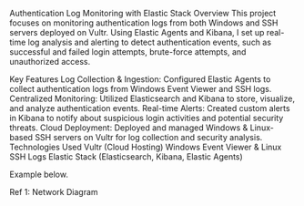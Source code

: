 Authentication Log Monitoring with Elastic Stack
Overview
This project focuses on monitoring authentication logs from both Windows and SSH servers deployed on Vultr. Using Elastic Agents and Kibana, I set up real-time log analysis and alerting to detect authentication events, such as successful and failed login attempts, brute-force attempts, and unauthorized access.

Key Features
Log Collection & Ingestion: Configured Elastic Agents to collect authentication logs from Windows Event Viewer and SSH logs.
Centralized Monitoring: Utilized Elasticsearch and Kibana to store, visualize, and analyze authentication events.
Real-time Alerts: Created custom alerts in Kibana to notify about suspicious login activities and potential security threats.
Cloud Deployment: Deployed and managed Windows & Linux-based SSH servers on Vultr for log collection and security analysis.
Technologies Used
Vultr (Cloud Hosting)
Windows Event Viewer & Linux SSH Logs
Elastic Stack (Elasticsearch, Kibana, Elastic Agents)

Example below.

Ref 1: Network Diagram
